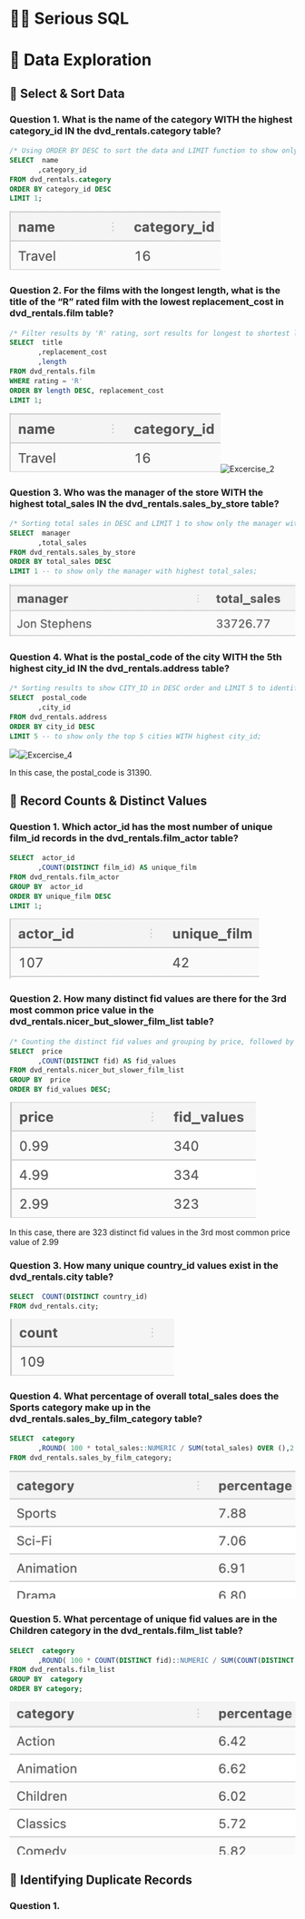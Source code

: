 # 👨‍💻 Serious SQL

# 🔎 Data Exploration

## 📌 Select & Sort Data

### Question 1. What is the name of the category WITH the highest category_id IN the dvd_rentals.category table?

```SQL
/* Using ORDER BY DESC to sort the data and LIMIT function to show only the highest outcome */
SELECT  name
       ,category_id
FROM dvd_rentals.category
ORDER BY category_id DESC
LIMIT 1;
```
![](Images/Exercise_1.jpeg)

### Question 2. For the films with the longest length, what is the title of the “R” rated film with the lowest replacement_cost in dvd_rentals.film table?

```SQL
/* Filter results by 'R' rating, sort results for longest to shortest length and least to most replacement cost */
SELECT  title
       ,replacement_cost
       ,length
FROM dvd_rentals.film
WHERE rating = 'R'
ORDER BY length DESC, replacement_cost
LIMIT 1;
```
![](Images/Exercise_2.jpeg)![Excercise_2](https://user-images.githubusercontent.com/103615594/172679760-870ee5f6-30d8-4da1-bc44-eece570c7e82.jpeg)


### Question 3. Who was the manager of the store WITH the highest total_sales IN the dvd_rentals.sales_by_store table?

```SQL
/* Sorting total sales in DESC and LIMIT 1 to show only the manager with highest total_sales */
SELECT  manager
       ,total_sales
FROM dvd_rentals.sales_by_store
ORDER BY total_sales DESC
LIMIT 1 -- to show only the manager with highest total_sales;
```
![](Images/Exercise_3.jpeg)

### Question 4. What is the postal_code of the city WITH the 5th highest city_id IN the dvd_rentals.address table?

```SQL
/* Sorting results to show CITY_ID in DESC order and LIMIT 5 to identify the 5th highest CITY_ID */
SELECT  postal_code
       ,city_id
FROM dvd_rentals.address
ORDER BY city_id DESC
LIMIT 5 -- to show only the top 5 cities WITH highest city_id;
```
![](Images/Exercise_4.jpeg)![Excercise_4](https://user-images.githubusercontent.com/103615594/172679577-10253965-a1b2-4e46-b826-02e537a9fdf4.jpeg)

In this case, the postal_code is 31390.


## 📌 Record Counts & Distinct Values

### Question 1. Which actor_id has the most number of unique film_id records in the dvd_rentals.film_actor table?

```SQL
SELECT  actor_id
       ,COUNT(DISTINCT film_id) AS unique_film
FROM dvd_rentals.film_actor
GROUP BY  actor_id
ORDER BY unique_film DESC
LIMIT 1;
```
![](Images/S2_Q1.jpeg)

### Question 2. How many distinct fid values are there for the 3rd most common price value in the dvd_rentals.nicer_but_slower_film_list table?

```SQL
/* Counting the distinct fid values and grouping by price, followed by ordering by descending values to identify the 3rd most common fid value */
SELECT  price
       ,COUNT(DISTINCT fid) AS fid_values
FROM dvd_rentals.nicer_but_slower_film_list
GROUP BY  price
ORDER BY fid_values DESC;
```
![](Images/S2_Q2.jpeg)

In this case, there are 323 distinct fid values in the 3rd most common price value of 2.99

### Question 3. How many unique country_id values exist in the dvd_rentals.city table?

```SQL
SELECT  COUNT(DISTINCT country_id)
FROM dvd_rentals.city;
```
![](Images/S2_Q3.jpeg)

### Question 4. What percentage of overall total_sales does the Sports category make up in the dvd_rentals.sales_by_film_category table?

```SQL
SELECT  category
       ,ROUND( 100 * total_sales::NUMERIC / SUM(total_sales) OVER (),2 ) AS percentage
FROM dvd_rentals.sales_by_film_category;
```
![](Images/S2_Q4.jpeg)

### Question 5. What percentage of unique fid values are in the Children category in the dvd_rentals.film_list table?

```SQL
SELECT  category
       ,ROUND( 100 * COUNT(DISTINCT fid)::NUMERIC / SUM(COUNT(DISTINCT fid)) OVER (),2 ) AS percentage
FROM dvd_rentals.film_list
GROUP BY  category
ORDER BY category;
```
![](Images/S2_Q5.jpeg)

## 📌 Identifying Duplicate Records

### Question 1. 
